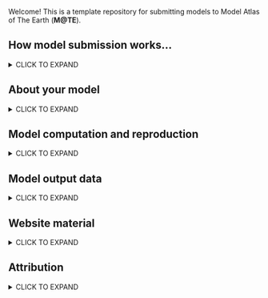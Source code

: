 Welcome! This is a template repository for submitting models to Model Atlas of The Earth (**M@TE**). 

How model submission works...
-----

<details><summary>CLICK TO EXPAND</summary>
<p>


* Create a new repository, by clicking on the __Use this template__ button above
* Name your repository using this convention:
   * `creatorname_year_keyword` (e.g. `corcho_2022_collision`)
* populate this markdown document (`Readme.md`) with as much information as you can
* information is recorded in 3 recurring structures:
    * **Metadata Fields** (markdown tables)
    * **Metadata Tags** (markdown checkboxes)
    * **File Description** (markdown tables)
* you need to physically edit the plaintext (markdown). You can do this directly through github, or on your device with a plain text editor.
    * Many of the fields have placehoder/example text to help guide you. Delete this text and replace with your own.   
* add any files to the `model_files` and `web_file` subfolders.
* once you have completed these steps, you can submit your model back to out organisation <https://github.com/ModelAtlasofTheEarth>

> **Note**
> The Wiki provides more detailed information on submission. Create a Github Issue if you have problems or questions. 

  
</p>
</details>

About your model
-----

<details><summary>CLICK TO EXPAND</summary>
<p>

**Metadata fields**

Field | Value | Notes
--- | --- | ---
**Title** | E.g., my new expanding earth model | ...
**Abstract** | _An abstract for your model (preferrably plain language)_ | 
**Keywords** | _keyword 1_ (add rows as needed) | 
**Field of research (FOR) code** | E.g., 3706 ( see <https://vocabs.ardc.edu.au/viewById/316>)  (add rows as needed |



**Metadata  Tags**

> **Note**
> Place an X in in the boxes to select!

- [ ] published study
- [ ] commmunity benchmark
- [ ] reproduction of published model
- [ ] missing data model (requires rebuilding by community)


</p>
</details>


Model computation and reproduction
-----

<details><summary>CLICK TO EXPAND</summary>
<p>

**Metadata fields**


The following fields provide information and references for sources and processes that were used to create the dataset and an audit trail for modifications to the original data.  Provide web references, DOIs, Github links, etc. on any of the components that went into the generation of the dataset. Please provide versioning wherever possible or relevant. Examples may include: software packages, programs of work, input datasets.


Field | Value | Notes
--- | --- | ---
**software framework** | | 
**software version** | E.g. Models run with UWGeodynamics version 2.15, compatible with versions 2.12-2.15  |
**source code link** |  | 
**input datasets** |  | 
**computer details** | E.g., cluster name, Operating System, MPI version, number of cores  | 
**additional notes** | E.g., This product was generated by XX method as described by XX et al. (yyyy) <paper doi>. Further details and code for the method are available in the Github/code repository XX....This product is derived from dataset XX (dataset doi or link to details). The method is detailed in .... and uses inputs X (link), Y (link), Z (link) to produce this published product. |




**Metadata  Tags**

- [ ] this submission includes input files
- [ ] this submission includes a software container (i.e. docker image or dockerfile)
- [ ] this submission includes postprocessing files
- [ ] postprocessing files are linked to data on the NCI's GeoNetwork (through thredds/OPeNDAP API)


> **Note**
> Please add any additional files (related to model execution, reproduction and postprocessing) to the `model_files` folder. Describe these files in the **File Description** table below.

**File Description**

Filename/pattern| Description | Notes
--- | --- | ---
E.g., `model_files/input.py` (add rows as needed) |  E.g., description of `model_files/input.py`  | 
E.g., `model_files/Dockerfile` (add rows as needed) | E.g., description of `model_files/Dockerfile`  | E.g., link to existing image on Dockerhub



</p>
</details>




Model output data
-----

<details><summary>CLICK TO EXPAND</summary>
<p>


**Metadata  Tags**

- [ ] this submission  includes model output data

> **Note**
> If the above box is ticked, the M@TE team will contact you with details for uploading data. Please fill out the **Metadata fields** Tables below.  Please describe output data files using the **File Description** Table. 
  
**Metadata fields**

Field | Value | Notes
--- | --- | ---
**Temporal extents (if applicable)** | e.g., Begin time (YYYY/MM/DD, or 50 Myr)  End time (YYYY/MM/DD, or 20 Myr) | ---
**Spatial extents (if applicable)** | e.g.,  west bounding longitude (degrees), east bounding longitude (degrees), ...| ---
**Local NCI file path** | Completed once data are available on NCI Geonetwork Catalog | 
**DOI (NCI Internal Field)** | Completed once data are available on NCI Geonetwork Catalog | 
**additional notes** | E.g., output data ar saved at time/step increments of (100 Kyr) | 


> **Note**
> Model output data is _Not_ submitted through Github. However the **File Description** Table provides a place to descibe those files. Include anything that might be useful for the community (or your future self): datum or reference values, units, nature of the data (scalar/vector/tensor), order of components. 

**File Description**

Filename/of File pattern| Description | Notes
--- | --- | ---
E.g. `velocity_**.h5`, | E.g. velocity field on mesh nodes, units cm/y, first component is horizontal, second component is vertical (positive up)  | 
`topography.csv`  | E.g. topography relative to initial (undeformed) upper boundary of model, units m  | 


</p>
</details>


Website material
-----

<details><summary>CLICK TO EXPAND</summary>
<p>


> **Note**
> To feature your model on our website (<https://mate.science>), we will require some images/animations and captions. Please add to the `web_files` folder, and describe these files using the following **File Description**. The `Purpose` field will be used to direct the content. You do not need to supply all of these, and you may supply multiple files with same purpose, in which case we can scroll images. 

**File Description**

File | Purpose | Caption
--- | --- | ---
`image1.png` | landing page image | Caption for `image1.png`, Lorem ipsum dolor sit ame
`filex.png` | visual abstract |  Caption for `filex.jpg`
`figx.jpeg` | model setup | Caption of `figx.jpeg``
`model_animation.avi` | animation | Caption for of `model_animation.avi`


> **Note**
> Acceptible formats: JPEG, PNG, PDF, AVI, GIF, MP4. Total size of files will be limited by Github repository constraints




</p>
</details>



Attribution
-----
<details><summary>CLICK TO EXPAND</summary>
<p>


Field | Value | Notes
--- | --- | ---
**Associated publication DOI** | DOI | 
**Funder(s)** |  Please add rows as required if more than 1 funder. | 
**Author(s)** | Either use "refer to publication", or Author 1 (Last name, first name, organisation name, email address, ORCID ID)| 
**Licence** |  E.g., <a rel="license" href="http://creativecommons.org/licenses/by/4.0/"><img alt="Creative Commons License" style="border-width:0" src="https://i.creativecommons.org/l/by/4.0/88x31.png" /></a><br />This work is licensed under a <a rel="license" href="http://creativecommons.org/licenses/by/4.0/">Creative Commons Attribution 4.0 International License</a>. | 

> **Note on Publications**
> Please also add .bib entries for any associated publication to the `CITATIONS.bib` file
> See Wiki for further information on .bib files 

> **Note on Licence**
> we encourage model creators to issue a single licence that will cover all material sumbitted to M@TE.
> we recommend a Creative Commons license
> you can use the following website to choose from a range of options <Chttps://creativecommons.org/choose/> 




</p>
</details>






